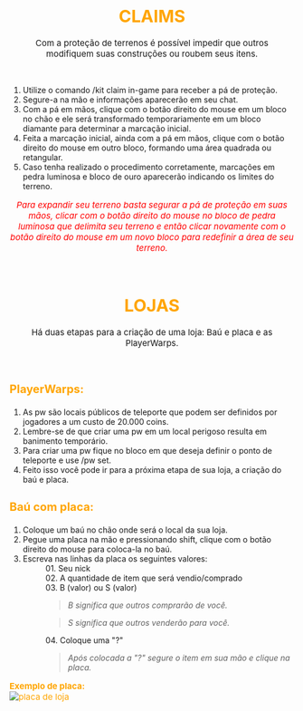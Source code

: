 <style>
body {
  background-image: url('../resources/image/background.png');
  background-repeat: no-repeat;
  background-attachment: fixed;
  background-size: cover;
}
</style>

<h1 style="font-size:30px;color:orange;text-align:center"><b>CLAIMS</b></h1>

<p style="font-size:15px;text-align:center"> 
Com a proteção de terrenos é possível impedir que outros<br>
modifiquem suas construções ou roubem seus itens.
</p><br>

<ol>
    <li>Utilize o comando /kit claim in-game para receber a pá de proteção.</li>
    <li>Segure-a na mão e informações aparecerão em seu chat.</li>
    <li>Com a pá em mãos, clique com o botão direito do mouse em um bloco
    no chão e ele será transformado temporariamente em um bloco diamante
    para determinar a marcação inicial.</li>
    <li>Feita a marcação inicial, ainda com a pá em mãos, clique com o botão
    direito do mouse em outro bloco, formando uma área quadrada ou retangular.</li>
    <li>Caso tenha realizado o procedimento corretamente, marcações em pedra
    luminosa e bloco de ouro aparecerão indicando os limites do terreno.</li>
</ol>

<p style="font-size:15px;color:red;text-align:center">
<i>Para expandir seu terreno basta segurar a pá de proteção em suas mãos,
clicar com o botão direito do mouse no bloco de pedra luminosa que delimita
seu terreno e então clicar novamente com o botão direito do mouse em um novo
bloco para redefinir a área de seu terreno.</i>
</p><br>

<h1 style="font-size:30px;color:orange;text-align:center"><b>LOJAS</b></h1>

<p style="font-size:15px;text-align:center">
Há duas etapas para a criação de uma loja: Baú e placa e as PlayerWarps.
</p><br>

<h3 style="font-size:20px;color:orange;text-align:left"><b>PlayerWarps:</b></h3>

<ol>
    <li>As pw são locais públicos de teleporte que podem ser definidos por jogadores a um custo de 20.000 coins.</li>
    <li>Lembre-se de que criar uma pw em um local perigoso resulta em banimento temporário.</li>
    <li>Para criar uma pw fique no bloco em que deseja definir o ponto de teleporte e use /pw set.</li>
    <li>Feito isso você pode ir para a próxima etapa de sua loja, a criação do baú e placa.</li>
</ol>

<h3 style="font-size:20px;color:orange;text-align:left"><b>Baú com placa:</b></h3>

<ol>
    <li>Coloque um baú no chão onde será o local da sua loja.</li>
    <li>Pegue uma placa na mão e pressionando shift, clique com o botão direito do mouse para coloca-la no baú.</li>
    <li>Escreva nas linhas da placa os seguintes valores:</li>
    <dd>01. Seu nick<br>
        02. A quantidade de item que será vendio/comprado<br>
        03. B (valor) ou S (valor)<br>
        <blockquote><i>B significa que outros comprarão de você.</i></blockquote>
        <blockquote><i>S significa que outros venderão para você.</i></blockquote>
        04. Coloque uma "?"<br>
        <blockquote><i>Após colocada a "?" segure o item em sua mão e clique na placa.</blockquote></i>
</ol>

<p style="font-size:15px;color:orange;text-align:left"><b>Exemplo de placa:</b><br>
<img alt="placa de loja" src="../resources/image/placa.png"/>
</p>

<!--
Jobs

Com os Jobs você consegue coins realizando qualquer tipo de atividade pelo servidor.
Para conseguir um novo Job você precisará de uma licença de trabalho.
Cada tipo de licença está disponível em um tipo de NPC no spawn.

Exemplo: A licença de minerador se encontra com o mineiro e assim por diante.

As licenças possuem preços diferentes, custando desde 10.000 coins até 160.000 coins.
Consequentemente as profissões mais caras pagam mais coins aos seus trabalhadores.

É possível fazer parte de todas as profissões ao mesmo tempo, porém caso saia de uma
profissão e deseje voltar, será necessário realizar a compra de uma nova licença.

Os Jobs possuem o TOP Jobs da temporada e você pode consultar seu rank utilizando /jobs gtop.

Vantagens do TOP 1
- 30 dias de VIP
- 100.000 Coins
- 5.000 Claimblocks
- Licença lendária do explorador (Ganhe coins simplesmente andando pelo mapa)
-->